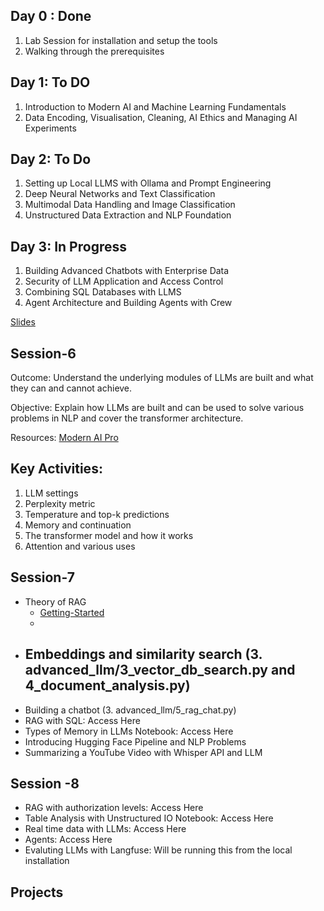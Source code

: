 

Day 0 : Done
-------

1. Lab Session for installation and setup the tools
2. Walking through the prerequisites 




Day 1: To DO
------

1. Introduction to Modern AI and Machine Learning Fundamentals <br>
2. Data Encoding, Visualisation, Cleaning, AI Ethics and Managing AI Experiments


Day 2: To Do
------

1. Setting up Local LLMS with Ollama and Prompt Engineering
2. Deep Neural Networks and Text Classification
3. Multimodal Data Handling and Image Classification
4. Unstructured Data Extraction and NLP Foundation

Day 3:  In Progress
-------

1. Building Advanced Chatbots with Enterprise Data
2. Security of LLM Application and Access Control
3. Combining SQL Databases with LLMS
4. Agent Architecture and Building Agents with Crew

[Slides](https://drive.google.com/file/d/19UqxFiHKHoAZnwPSCDTE7E3wD6HVOWiR/view)
          
## Session-6

Outcome: Understand the underlying modules of LLMs are built and what they can and cannot achieve.

Objective: Explain how LLMs are built and can be used to solve various problems in NLP and cover the transformer architecture.

Resources: [Modern AI Pro](https://drive.google.com/file/d/19UqxFiHKHoAZnwPSCDTE7E3wD6HVOWiR/view)

## Key Activities:
   1. LLM settings
   2.  Perplexity metric
   3. Temperature and top-k predictions
   4. Memory and continuation
   5. The transformer model and how it works
   6. Attention and various uses


## Session-7
          
  - Theory of RAG
       - [Getting-Started](https://github.com/nik786/kube-learn/blob/master/LLM-TRAINING/mitra-ai/docs/sessions/07/getting-started.md)
       - 
  - Embeddings and similarity search (3. advanced_llm/3_vector_db_search.py and 4_document_analysis.py)
       -
  - Building a chatbot (3. advanced_llm/5_rag_chat.py)
  - RAG with SQL: Access Here
  - Types of Memory in LLMs Notebook: Access Here
  - Introducing Hugging Face Pipeline and NLP Problems
  - Summarizing a YouTube Video with Whisper API and LLM
          

## Session -8
 - RAG with authorization levels: Access Here
 - Table Analysis with Unstructured IO Notebook: Access Here
 - Real time data with LLMs: Access Here
 - Agents: Access Here
 - Evaluting LLMs with Langfuse: Will be running this from the local installation



Projects
----------

